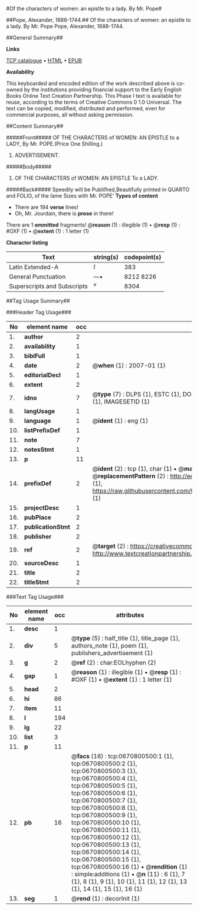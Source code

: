 #Of the characters of women: an epistle to a lady. By Mr. Pope#

##Pope, Alexander, 1688-1744.##
Of the characters of women: an epistle to a lady. By Mr. Pope
Pope, Alexander, 1688-1744.

##General Summary##

**Links**

[TCP catalogue](http://www.ota.ox.ac.uk/tcp/)  • 
[HTML](http://tei.it.ox.ac.uk/tcp/Texts-HTML/free/004/004809294.html)  • 
[EPUB](http://tei.it.ox.ac.uk/tcp/Texts-EPUB/free/004/004809294.epub)

**Availability**

This keyboarded and encoded edition of the
	       work described above is co-owned by the institutions
	       providing financial support to the Early English Books
	       Online Text Creation Partnership. This Phase I text is
	       available for reuse, according to the terms of Creative
	       Commons 0 1.0 Universal. The text can be copied,
	       modified, distributed and performed, even for
	       commercial purposes, all without asking permission.


##Content Summary##

#####Front#####
OF THE CHARACTERS of WOMEN: AN EPISTLE to a LADY, By Mr. POPE.(Price One Shilling.)
1. ADVERTISEMENT.

#####Body#####

1. OF THE CHARACTERS of WOMEN: AN EPISTLE To a LADY.

#####Back#####
Speedily will be Publiſhed,Beautifully printed in QUARTO and FOLIO, of the ſame Sizes with Mr. POPE'
**Types of content**

  * There are 194 **verse** lines!
  * Oh, Mr. Jourdain, there is **prose** in there!

There are 1 **ommitted** fragments! 
 @__reason__ (1) : illegible (1)  •  @__resp__ (1) : #OXF (1)  •  @__extent__ (1) : 1 letter (1)

**Character listing**


|Text|string(s)|codepoint(s)|
|---|---|---|
|Latin Extended-A|ſ|383|
|General Punctuation|—•|8212 8226|
|Superscripts             and Subscripts|⁰|8304|

##Tag Usage Summary##

###Header Tag Usage###

|No|element name|occ|attributes|
|---|---|---|---|
|1.|__author__|2||
|2.|__availability__|1||
|3.|__biblFull__|1||
|4.|__date__|2| @__when__ (1) : 2007-01 (1)|
|5.|__editorialDecl__|1||
|6.|__extent__|2||
|7.|__idno__|7| @__type__ (7) : DLPS (1), ESTC (1), DOCNO (1), TCP (1), GALEDOCNO (1), CONTENTSET (1), IMAGESETID (1)|
|8.|__langUsage__|1||
|9.|__language__|1| @__ident__ (1) : eng (1)|
|10.|__listPrefixDef__|1||
|11.|__note__|7||
|12.|__notesStmt__|1||
|13.|__p__|11||
|14.|__prefixDef__|2| @__ident__ (2) : tcp (1), char (1)  •  @__matchPattern__ (2) : ([0-9\-]+):([0-9IVX]+) (1), (.+) (1)  •  @__replacementPattern__ (2) : http://eebo.chadwyck.com/downloadtiff?vid=$1&page=$2 (1), https://raw.githubusercontent.com/textcreationpartnership/Texts/master/tcpchars.xml#$1 (1)|
|15.|__projectDesc__|1||
|16.|__pubPlace__|2||
|17.|__publicationStmt__|2||
|18.|__publisher__|2||
|19.|__ref__|2| @__target__ (2) : https://creativecommons.org/publicdomain/zero/1.0/ (1), http://www.textcreationpartnership.org/docs/. (1)|
|20.|__sourceDesc__|1||
|21.|__title__|2||
|22.|__titleStmt__|2||


###Text Tag Usage###

|No|element name|occ|attributes|
|---|---|---|---|
|1.|__desc__|1||
|2.|__div__|5| @__type__ (5) : half_title (1), title_page (1), authors_note (1), poem (1), publishers_advertisement (1)|
|3.|__g__|2| @__ref__ (2) : char:EOLhyphen (2)|
|4.|__gap__|1| @__reason__ (1) : illegible (1)  •  @__resp__ (1) : #OXF (1)  •  @__extent__ (1) : 1 letter (1)|
|5.|__head__|2||
|6.|__hi__|86||
|7.|__item__|11||
|8.|__l__|194||
|9.|__lg__|22||
|10.|__list__|3||
|11.|__p__|11||
|12.|__pb__|16| @__facs__ (16) : tcp:0670800500:1 (1), tcp:0670800500:2 (1), tcp:0670800500:3 (1), tcp:0670800500:4 (1), tcp:0670800500:5 (1), tcp:0670800500:6 (1), tcp:0670800500:7 (1), tcp:0670800500:8 (1), tcp:0670800500:9 (1), tcp:0670800500:10 (1), tcp:0670800500:11 (1), tcp:0670800500:12 (1), tcp:0670800500:13 (1), tcp:0670800500:14 (1), tcp:0670800500:15 (1), tcp:0670800500:16 (1)  •  @__rendition__ (1) : simple:additions (1)  •  @__n__ (11) : 6 (1), 7 (1), 8 (1), 9 (1), 10 (1), 11 (1), 12 (1), 13 (1), 14 (1), 15 (1), 16 (1)|
|13.|__seg__|1| @__rend__ (1) : decorInit (1)|
